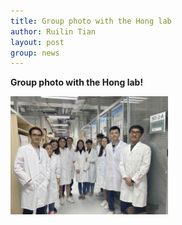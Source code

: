 ```yaml
---
title: Group photo with the Hong lab
author: Ruilin Tian
layout: post
group: news
---
```


 **Group photo with the Hong lab!**
 
 <img src="/static/img/news/20210819_group_photo.jpg" width="50%" alt="0819-group-photo" class="img-fluid">
  




